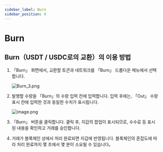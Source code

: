 ```yaml
---
sidebar_label: Burn
sidebar_position: 4
---
```


# Burn

## Burn（USDT / USDC로의 교환）의 이용 방법

1. 「Burn」 화면에서, 교환할 토큰과 네트워크를 「Burn」 드롭다운 메뉴에서 선택합니다.
    
    ![Burn_3.png](/img/docs/Burn_1.png)
    
2. 발행할 수량을 「Burn」의 수량 입력 칸에 입력합니다. 입력 후에는, 「Out」 수량 표시 칸에 입력한 것과 동일한 수치가 표시됩니다.
    
    ![image.png](/img/docs/Burn_2.png)
    
3. 「Burn」 버튼을 클릭합니다. 클릭 후, 지갑의 팝업이 표시되므로, 수수료 등 표시된 내용을 확인하고 거래를 승인합니다.
4. 거래가 블록체인 상에서 처리 완료되면 지갑에 반영됩니다.
블록체인의 혼잡도에 따라 처리 완료까지 몇 초에서 몇 분이 소요될 수 있습니다。